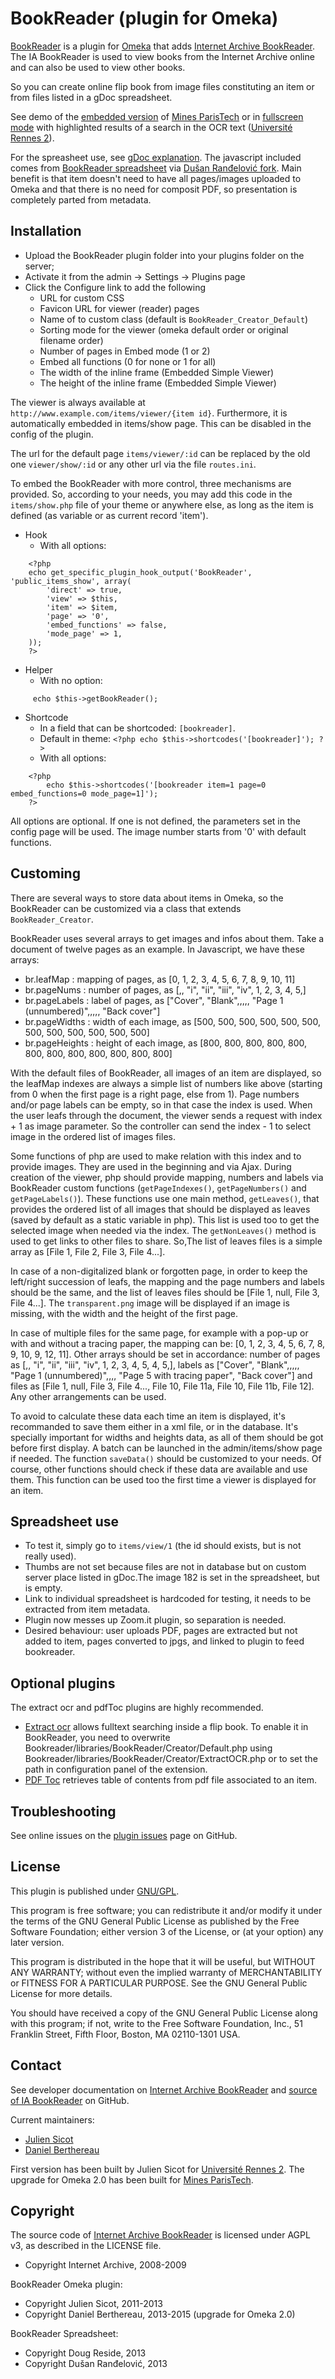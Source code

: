 BookReader (plugin for Omeka)
=============================

[BookReader] is a plugin for [Omeka] that adds [Internet Archive BookReader].
The IA BookReader is used to view books from the Internet Archive online and can
also be used to view other books.

So you can create online flip book from image files constituting an item or from
files listed in a gDoc spreadsheet.

See demo of the [embedded version] of [Mines ParisTech] or in [fullscreen mode]
with highlighted results of a search in the OCR text ([Université Rennes 2]).

For the spreasheet use, see [gDoc explanation]. The javascript included comes
from [BookReader spreadsheet] via [Dušan Ranđelović fork]. Main benefit is that item
doesn't need to have all pages/images uploaded to Omeka and that there is no
need for composit PDF, so presentation is completely parted from metadata.


Installation
------------

- Upload the BookReader plugin folder into your plugins folder on the server;
- Activate it from the admin → Settings → Plugins page
- Click the Configure link to add the following
    - URL for custom CSS
    - Favicon URL for viewer (reader) pages
    - Name of to custom class (default is `BookReader_Creator_Default`)
    - Sorting mode for the viewer (omeka default order or original filename order)
    - Number of pages in Embed mode (1 or 2)
    - Embed all functions (0 for none or 1 for all)
    - The width of the inline frame (Embedded Simple Viewer)
    - The height of the inline frame (Embedded Simple Viewer)

The viewer is always available at `http://www.example.com/items/viewer/{item id}`.
Furthermore, it is automatically embedded in items/show page. This can be
disabled in the config of the plugin.

The url for the default page `items/viewer/:id` can be replaced by the old one
`viewer/show/:id` or any other url via the file `routes.ini`.

To embed the BookReader with more control, three mechanisms are provided. So,
according to your needs, you may add this code in the `items/show.php` file of
your theme or anywhere else, as long as the item is defined (as variable or as
current record 'item').

* Hook
    - With all options:

```
    <?php
    echo get_specific_plugin_hook_output('BookReader', 'public_items_show', array(
        'direct' => true,
        'view' => $this,
        'item' => $item,
        'page' => '0',
        'embed_functions' => false,
        'mode_page' => 1,
    ));
    ?>
```

* Helper
    - With no option:

```
     echo $this->getBookReader();
```

* Shortcode
    - In a field that can be shortcoded: `[bookreader]`.
    - Default in theme: `<?php echo $this->shortcodes('[bookreader]'); ?>`
    - With all options:

```
    <?php
        echo $this->shortcodes('[bookreader item=1 page=0 embed_functions=0 mode_page=1]');
    ?>
```

All options are optional. If one is not defined, the parameters set in the
config page will be used.
The image number starts from '0' with default functions.


Customing
---------

There are several ways to store data about items in Omeka, so the BookReader can
be customized via a class that extends `BookReader_Creator`.

BookReader uses several arrays to get images and infos about them. Take a
document of twelve pages as an example. In Javascript, we have these arrays:
- br.leafMap : mapping of pages, as [0, 1, 2, 3, 4, 5, 6, 7, 8, 9, 10, 11]
- br.pageNums : number of pages, as [,, "i", "ii", "iii", "iv", 1, 2, 3, 4, 5,]
- br.pageLabels : label of pages, as ["Cover", "Blank",,,,, "Page 1 (unnumbered)",,,,, "Back cover"]
- br.pageWidths : width of each image, as [500, 500, 500, 500, 500, 500, 500, 500, 500, 500, 500, 500]
- br.pageHeights : height of each image, as [800, 800, 800, 800, 800, 800, 800, 800, 800, 800, 800, 800]

With the default files of BookReader, all images of an item are displayed, so
the leafMap indexes are always a simple list of numbers like above (starting
from 0 when the first page is a right page, else from 1). Page numbers and/or
page labels can be empty, so in that case the index is used. When the user
leafs through the document, the viewer sends a request with index + 1 as image
parameter. So the controller can send the index - 1 to select image in the
ordered list of images files.

Some functions of php are used to make relation with this index and to provide
images. They are used in the beginning and via Ajax. During creation of the
viewer, php should provide mapping, numbers and labels via BookReader custom
functions (`getPageIndexes()`, `getPageNumbers()` and `getPageLabels()`). These
functions use one main method, `getLeaves()`, that provides the ordered
list of all images that should be displayed as leaves (saved by default as a
static variable in php). This list is used too to get the selected image when
needed via the index. The `getNonLeaves()` method is used to get links to other
files to share. So,The list of leaves files is a simple array as [File 1, File 2, File 3, File 4...].

In case of a non-digitalized blank or forgotten page, in order to keep the
left/right succession of leafs, the mapping and the page numbers and labels
should be the same, and the list of leaves files should be [File 1, null, File 3, File 4...].
The `transparent.png` image will be displayed if an image is missing, with the
width and the height of the first page.

In case of multiple files for the same page, for example with a pop-up or with
and without a tracing paper, the mapping can be: [0, 1, 2, 3, 4, 5, 6, 7, 8, 9, 10, 9, 12, 11].
Other arrays should be set in accordance: number of pages as [,, "i", "ii", "iii", "iv", 1, 2, 3, 4, 5, 4, 5,],
labels as ["Cover", "Blank",,,,, "Page 1 (unnumbered)",,,, "Page 5 with tracing paper", "Back cover"]
and files as [File 1, null, File 3, File 4..., File 10, File 11a, File 10, File 11b, File 12].
Any other arrangements can be used.

To avoid to calculate these data each time an item is displayed, it's
recommanded to save them either in a xml file, or in the database. It's
specially important for widths and heights data, as all of them should be got
before first display.
A batch can be launched in the admin/items/show page if needed. The function
`saveData()` should be customized to your needs. Of course, other functions
should check if these data are available and use them. This function can be used
too the first time a viewer is displayed for an item.


Spreadsheet use
---------------

- To test it, simply go to `items/view/1` (the id should exists, but is not
really used).
- Thumbs are not set because files are not in database but on custom server
place listed in gDoc.The image 182 is set in the spreadsheet, but is empty.
- Link to individual spreadsheet is hardcoded for testing, it needs to be
extracted from item metadata.
- Plugin now messes up Zoom.it plugin, so separation is needed.
- Desired behaviour: user uploads PDF, pages are extracted but not added to
item, pages converted to jpgs, and linked to plugin to feed bookreader.


Optional plugins
----------------

The extract ocr and pdfToc plugins are highly recommended.

- [Extract ocr] allows fulltext searching inside a flip book. To enable it in
BookReader, you need to overwrite Bookreader/libraries/BookReader/Creator/Default.php
using Bookreader/libraries/BookReader/Creator/ExtractOCR.php or to set the path
in configuration panel of the extension.
- [PDF Toc] retrieves table of contents from pdf file associated to an item.


Troubleshooting
---------------

See online issues on the [plugin issues] page on GitHub.


License
-------

This plugin is published under [GNU/GPL].

This program is free software; you can redistribute it and/or modify it under
the terms of the GNU General Public License as published by the Free Software
Foundation; either version 3 of the License, or (at your option) any later
version.

This program is distributed in the hope that it will be useful, but WITHOUT
ANY WARRANTY; without even the implied warranty of MERCHANTABILITY or FITNESS
FOR A PARTICULAR PURPOSE. See the GNU General Public License for more
details.

You should have received a copy of the GNU General Public License along with
this program; if not, write to the Free Software Foundation, Inc.,
51 Franklin Street, Fifth Floor, Boston, MA 02110-1301 USA.


Contact
-------

See developer documentation on [Internet Archive BookReader] and [source of IA BookReader]
on GitHub.

Current maintainers:
* [Julien Sicot]
* [Daniel Berthereau]

First version has been built by Julien Sicot for [Université Rennes 2].
The upgrade for Omeka 2.0 has been built for [Mines ParisTech].


Copyright
---------

The source code of [Internet Archive BookReader] is licensed under AGPL v3, as
described in the LICENSE file.

* Copyright Internet Archive, 2008-2009

BookReader Omeka plugin:

* Copyright Julien Sicot, 2011-2013
* Copyright Daniel Berthereau, 2013-2015 (upgrade for Omeka 2.0)

BookReader Spreadsheet:

* Copyright Doug Reside, 2013
* Copyright Dušan Ranđelović, 2013


[BookReader]: https://github.com/Daniel-KM/BookReader
[Omeka]: https://omeka.org
[Internet Archive BookReader]: http://openlibrary.org/dev/docs/bookreader
[BookReader spreadsheet]: https://github.com/dougreside/bookreaderspreadsheet
[Dušan Ranđelović fork]: https://github.com/duxan/BookReader-PDF
[gDoc explanation]: http://www.nypl.org/blog/2013/06/25/binding-your-own-ebooks-pt-1-bookreader
[source of IA BookReader]: https://github.com/openlibrary/bookreader
[embedded version]: https://patrimoine.mines-paristech.fr/document/Brochant_MS_39
[fullscreen mode]: http://bibnum.univ-rennes2.fr/viewer/show/566#page/5/mode/1up
[Extract ocr]: https://github.com/symac/Plugin-Extractocr
[PDF Toc]: https://github.com/symac/Plugin-PdfToc
[plugin issues]: https://github.com/jsicot/BookReader/issues
[GNU/GPL]: https://www.gnu.org/licenses/gpl-3.0.html
[Daniel Berthereau]: https://github.com/Daniel-KM
[Julien Sicot]: https://github.com/jsicot
[Université Rennes 2]: http://bibnum.univ-rennes2.fr
[Mines ParisTech]: http://bib.mines-paristech.fr
